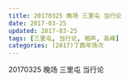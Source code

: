 ```yaml
---
title: 20170325 晚场 三里屯 当行论
date: 2017-03-25
updated: 2017-03-25
tags: [三里屯, 当行论, 相声, 高峰] 
categories: (2017)丁酉年场次 
---
```

20170325 晚场 三里屯 当行论